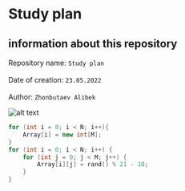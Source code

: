 # Study plan <br/>  
## information about this repository <br/>  
Repository name: `Study plan` <br/>  
Date of creation: `23.05.2022` <br/>  
Author: `Zhonbutaev Alibek` <br/>  

![alt text](https://camo.githubusercontent.com/973ed9aeb3fcbda48056b50f688fa280009567cc020a2b71fc2f67a7e14feb36/68747470733a2f2f692e70696e696d672e636f6d2f6f726967696e616c732f65662f31362f65342f65663136653465363862306433636238316536626238613863333235386437652e676966)

```C++
for (int i = 0; i < N; i++){
	Array[i] = new int[M];
}
for (int i = 0; i < N; i++) {
	for (int j = 0; j < M; j++) {
		Array[i][j] = rand() % 21 - 10;
	}
}
```